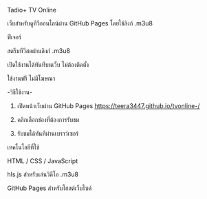 Tadio+ TV Online

เว็บสำหรับดูทีวีออนไลน์ผ่าน GitHub Pages โดยใช้ลิงก์ .m3u8

ฟีเจอร์

สตรีมทีวีสดผ่านลิงก์ .m3u8

เปิดใช้งานได้ทันทีบนเว็บ ไม่ต้องติดตั้ง

ใช้งานฟรี ไม่มีโฆษณา

-วิธีใช้งาน-

1. เปิดหน้าเว็บผ่าน GitHub Pages
   https://teera3447.github.io/tvonline-/


3. คลิกเลือกช่องที่ต้องการรับชม


4. รับชมได้ทันทีผ่านเบราว์เซอร์



เทคโนโลยีที่ใช้

HTML / CSS / JavaScript

hls.js สำหรับเล่นวิดีโอ .m3u8

GitHub Pages สำหรับโฮสต์เว็บไซต์
